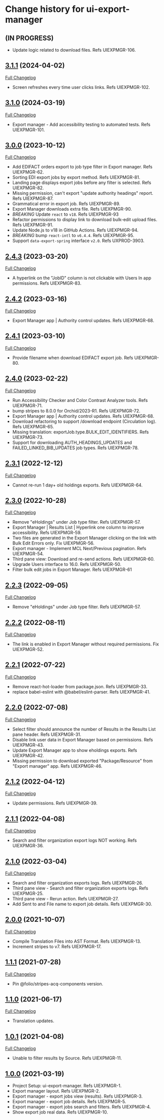 # Change history for ui-export-manager

## (IN PROGRESS)

* Update logic related to download files. Refs UIEXPMGR-106.

## [3.1.1](https://github.com/folio-org/ui-export-manager/tree/v3.1.1) (2024-04-02)
[Full Changelog](https://github.com/folio-org/ui-export-manager/compare/v3.1.0...v3.1.1)
* Screen refreshes every time user clicks links. Refs UIEXPMGR-102.

## [3.1.0](https://github.com/folio-org/ui-export-manager/tree/v3.1.0) (2024-03-19)
[Full Changelog](https://github.com/folio-org/ui-export-manager/compare/v3.0.0...v3.1.0)

* Export manager - Add accessibility testing to automated tests. Refs UIEXPMGR-101.

## [3.0.0](https://github.com/folio-org/ui-export-manager/tree/v3.0.0) (2023-10-12)
[Full Changelog](https://github.com/folio-org/ui-export-manager/compare/v2.4.3...v3.0.0)

* Add EDIFACT orders export to job type filter in Export manager. Refs UIEXPMGR-62.
* Sorting EDI export jobs by export method. Refs UIEXPMGR-81.
* Landing page displays export jobs before any filter is selected. Refs UIEXPMGR-82.
* Missing permission, can't export "update authority headings" report. Refs UIEXPMGR-87.
* Grammatical error in export job. Refs UIEXPMGR-89.
* Export Manager downloads extra file. Refs UIEXPMGR-90.
* *BREAKING* Update `react` to `v18`. Refs UIEXPMGR-93
* Refactor permissions to display link to download bulk-edit upload files. Refs UIEXPMGR-91.
* Update Node.js to v18 in GitHub Actions. Refs UIEXPMGR-94.
* *BREAKING* bump `react-intl` to `v6.4.4`. Refs UIEXPMGR-95.
* Support `data-export-spring` interface `v2.0`. Refs UXPROD-3903.

## [2.4.3](https://github.com/folio-org/ui-export-manager/tree/v2.4.3) (2023-03-20)
[Full Changelog](https://github.com/folio-org/ui-export-manager/compare/v2.4.2...v2.4.3)

* A hyperlink on the "JobID" column is not clickable with Users In app permissions. Refs UIEXPMGR-83.

## [2.4.2](https://github.com/folio-org/ui-export-manager/tree/v2.4.2) (2023-03-16)
[Full Changelog](https://github.com/folio-org/ui-export-manager/compare/v2.4.1...v2.4.2)

* Export Manager app | Authority control updates. Refs UIEXPMGR-68.

## [2.4.1](https://github.com/folio-org/ui-export-manager/tree/v2.4.1) (2023-03-10)
[Full Changelog](https://github.com/folio-org/ui-export-manager/compare/v2.4.0...v2.4.1)

* Provide filename when download EDIFACT export job. Refs UIEXPMGR-80.

## [2.4.0](https://github.com/folio-org/ui-export-manager/tree/v2.4.0) (2023-02-22)
[Full Changelog](https://github.com/folio-org/ui-export-manager/compare/v2.3.1...v2.4.0)

* Run Accessibility Checker and Color Contrast Analyzer tools. Refs UIEXPMGR-71.
* bump stripes to 8.0.0 for Orchid/2023-R1. Refs UIEXPMGR-72.
* Export Manager app | Authority control updates. Refs UIEXPMGR-68.
* Download refactoring to support /download endpoint (Circulation log). Refs UIEXPMGR-65.
* Missing translation: exportJob.type.BULK_EDIT_IDENTIFIERS. Refs UIEXPMGR-73.
* Support for downloading AUTH_HEADINGS_UPDATES and FAILED_LINKED_BIB_UPDATES job types. Refs UIEXPMGR-78.

## [2.3.1](https://github.com/folio-org/ui-export-manager/tree/v2.3.1) (2022-12-12)
[Full Changelog](https://github.com/folio-org/ui-export-manager/compare/v2.3.0...v2.3.1)

* Cannot re-run 1 day+ old holdings exports. Refs UIEXPMGR-64.

## [2.3.0](https://github.com/folio-org/ui-export-manager/tree/v2.3.0) (2022-10-28)
[Full Changelog](https://github.com/folio-org/ui-export-manager/compare/v2.2.3...v2.3.0)

* Remove "eHoldings" under Job type filter. Refs UIEXPMGR-57.
* Export Manager | Results List | Hyperlink one column to improve accessibility. Refs UIEXPMGR-59.
* Two files are generated in the Export Manager clicking on the link with Bulk Edit Errors only. Fix UIEXPMGR-56.
* Export manager - Implement MCL Next/Previous pagination. Refs UIEXPMGR-54.
* Third pane view: Download and re-send actions. Refs UIEXPMGR-60.
* Upgrade Users interface to 16.0. Refs UIEXPMGR-50.
* Filter bulk edit jobs in Export Manager. Refs UIEXPMGR-61

## [2.2.3](https://github.com/folio-org/ui-export-manager/tree/v2.2.3) (2022-09-05)
[Full Changelog](https://github.com/folio-org/ui-export-manager/compare/v2.2.2...v2.2.3)
* Remove "eHoldings" under Job type filter. Refs UIEXPMGR-57.

## [2.2.2](https://github.com/folio-org/ui-export-manager/tree/v2.2.2) (2022-08-11)
[Full Changelog](https://github.com/folio-org/ui-export-manager/compare/v2.2.1...v2.2.2)
* The link is enabled in Export Manager without required permissions. Fix UIEXPMGR-52.

## [2.2.1](https://github.com/folio-org/ui-export-manager/tree/v2.2.1) (2022-07-22)
[Full Changelog](https://github.com/folio-org/ui-export-manager/compare/v2.2.0...v2.2.1)
* Remove react-hot-loader from package.json. Refs UIEXPMGR-33.
* replace babel-eslint with @babel/eslint-parser. Refs UIEXPMGR-41.

## [2.2.0](https://github.com/folio-org/ui-export-manager/tree/v2.2.0) (2022-07-08)
[Full Changelog](https://github.com/folio-org/ui-export-manager/compare/v2.1.2...v2.2.0)
* Select filter should announce the number of Results in the Results List pane header. Refs UIEXPMGR-31.
* Disable link user data in Export Manager based on permissions. Refs UIEXPMGR-43.
* Update Export Manager app to show eholdings exports. Refs UIEXPMGR-42.
* Missing permission to download exported "Package/Resource" from "Export manager" app. Refs UIEXPMGR-46.

## [2.1.2](https://github.com/folio-org/ui-export-manager/tree/v2.1.2) (2022-04-12)
[Full Changelog](https://github.com/folio-org/ui-export-manager/compare/v2.1.1...v2.1.2)

* Update permissions. Refs UIEXPMGR-39.

## [2.1.1](https://github.com/folio-org/ui-export-manager/tree/v2.1.1) (2022-04-08)
[Full Changelog](https://github.com/folio-org/ui-export-manager/compare/v2.1.0...v2.1.1)

* Search and filter organization export logs NOT working. Refs UIEXPMGR-36.

## [2.1.0](https://github.com/folio-org/ui-export-manager/tree/v2.1.0) (2022-03-04)
[Full Changelog](https://github.com/folio-org/ui-export-manager/compare/v2.0.0...v2.1.0)

* Search and filter organization exports logs. Refs UIEXPMGR-26.
* Third pane view - Search and filter organization exports logs. Refs UIEXPMGR-25.
* Third pane view - Rerun action. Refs UIEXPMGR-27.
* Add Sent to and File name to export job details. Refs UIEXPMGR-30.

## [2.0.0](https://github.com/folio-org/ui-export-manager/tree/v2.0.0) (2021-10-07)
[Full Changelog](https://github.com/folio-org/ui-export-manager/compare/v1.1.1...v2.0.0)

* Compile Translation Files into AST Format. Refs UIEXPMGR-13.
* Increment stripes to v7. Refs UIEXPMGR-17.

## [1.1.1](https://github.com/folio-org/ui-export-manager/tree/v1.1.1) (2021-07-28)
[Full Changelog](https://github.com/folio-org/ui-export-manager/compare/v1.1.0...v1.1.1)

* Pin @folio/stripes-acq-components version.

## [1.1.0](https://github.com/folio-org/ui-export-manager/tree/v1.1.0) (2021-06-17)
[Full Changelog](https://github.com/folio-org/ui-export-manager/compare/v1.0.1...v1.1.0)

* Translation updates.

## [1.0.1](https://github.com/folio-org/ui-export-manager/tree/v1.0.1) (2021-04-08)
[Full Changelog](https://github.com/folio-org/ui-export-manager/compare/v1.0.0...v1.0.1)

* Unable to filter results by Source. Refs UIEXPMGR-11.

## [1.0.0](https://github.com/folio-org/ui-export-manager/tree/v1.0.0) (2021-03-19)

* Project Setup: ui-export-manager. Refs UIEXPMGR-1.
* Export manager layout. Refs UIEXPMGR-2.
* Export manager - export jobs view (results). Refs UIEXPMGR-3.
* Export manager - export job details. Refs UIEXPMGR-5.
* Export manager - export jobs search and filters. Refs UIEXPMGR-4.
* Show export job real data. Refs UIEXPMGR-10.
